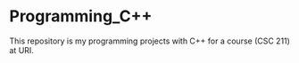 # Programming_C++
This repository is my programming projects with C++ for a course (CSC 211) at URI.
